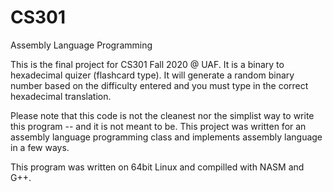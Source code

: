 # CS301
Assembly Language Programming

This is the final project for CS301 Fall 2020 @ UAF. It is a binary to hexadecimal quizer (flashcard type). It will generate a random binary number based on the
difficulty entered and you must type in the correct hexadecimal translation. 

Please note that this code is not the cleanest nor the simplist way to write this program -- and it is not meant to be. This project was written for an assembly language programming class and implements assembly language in a few ways.

This program was written on 64bit Linux and compilled with NASM and G++.
